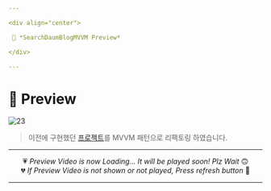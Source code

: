 ```yaml
---

<div align="center">

 💛 *SearchDaumBlogMVVM Preview*

</div>

---
```


# 📱 Preview
![23](https://user-images.githubusercontent.com/68846212/186834192-123797fa-2d64-4ec6-95c0-7448784d2dbf.gif)
> 이전에 구현했던 [프로젝트][proj]를 MVVM 패턴으로 리팩토링 하였습니다.  

---

<div align="center">

💗 *Preview Video is now Loading... It will be played soon! Plz Wait* 🙃  
💔 *If Preview Video is not shown or not played, Press refresh button* 🫥

</div>

---

<!-- Project Link -->

[proj]: https://github.com/DCherish/iOS_N_Swift/tree/main/Day11/SearchDaumBlog